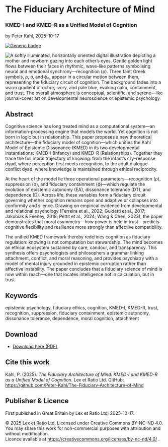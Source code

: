 # The Fiduciary Architecture of Mind

### KMED-I and KMED-R as a Unified Model of Cognition

by Peter Kahl, 2025-10-17

[![Generic badge](https://img.shields.io/badge/ORCID-0009–0003–1616–4843-green.svg)](https://orcid.org/0009-0003-1616-4843)

![A softly illuminated, horizontally oriented digital illustration depicting a mother and newborn gazing into each other’s eyes.  Gentle golden light flows between their faces in rhythmic, wave-like patterns symbolising neural and emotional synchrony—recognition (ρ).  Three faint Greek symbols, ρ, σ, and ϕ₀, appear in a circular motion between them, representing the fiduciary circuit of cognition.  The background fades into a warm gradient of ochre, ivory, and pale blue, evoking calm, containment, and trust.  The overall atmosphere is conceptual, scientific, and serene—like journal-cover art on developmental neuroscience or epistemic psychology.](https://github.com/Peter-Kahl/The-Fiduciary-Architecture-of-Mind/blob/main/mum_baby_roh_sigma_phi.jpg?raw=true)

## Abstract

Cognitive science has long treated mind as a computational system—an information-processing engine that models the world. Yet cognition is not born in logic but in relationship. This paper proposes a new theoretical architecture—the fiduciary model of cognition—which unifies the Kahl Model of Epistemic Dissonance (KMED) in its two developmental instantiations: KMED-I (Infancy) and KMED-R (Relationships). Together they trace the full moral trajectory of knowing: from the infant’s cry–response dyad, where perception first meets recognition, to the adult dialogue–conflict dyad, where knowledge is maintained through ethical reciprocity.

At the heart of the model lie three operational parameters—recognition (ρ), suppression (σ), and fiduciary containment (ϕ)—which regulate the evolution of epistemic autonomy (EA), dissonance tolerance (DT), and dependence (D). Across life, these variables form a fiduciary circuit governing whether cognition remains open and adaptive or collapses into conformity and silence. Drawing on empirical evidence from developmental and relational psychology (Ferreira et al., 2022; Guidetti et al., 2017; Jakubiak & Feeney, 2018; Pettit et al., 2024; Wang & Chen, 2023), the paper demonstrates that moral asymmetry—how power is held in trust—predicts cognitive flexibility and resilience more strongly than affective compatibility.

The unified KMED framework thereby redefines cognition as fiduciary regulation: knowing is not computation but stewardship. The mind becomes an ethical ecosystem sustained by care, candour, and transparency. This synthesis offers psychologists and philosophers a grammar linking attachment, conflict, and moral reasoning, and provides psychiatry with a model of mental injury grounded in epistemic corruption rather than affective instability. The paper concludes that a fiduciary science of mind is now within reach—one that locates intelligence not in calculation, but in trust.

## Keywords

epistemic psychology, fiduciary ethics, cognition, KMED-I, KMED-R, trust, recognition, suppression, fiduciary containment, epistemic autonomy, dissonance tolerance, dependence, moral cognition, attachment

## Download

- [Download here (PDF)](https://raw.githubusercontent.com/Peter-Kahl/The-Fiduciary-Architecture-of-Mind/master/Kahl_P_The_Fiduciary_Architecture_of_Mind_2025-10-17.pdf)

## Cite this work

Kahl, P. (2025). _The Fiduciary Architecture of Mind: KMED-I and KMED-R as a Unified Model of Cognition_. Lex et Ratio Ltd. GitHub: https://github.com/Peter-Kahl/The-Fiduciary-Architecture-of-Mind

## Publisher & Licence

First published in Great Britain by Lex et Ratio Ltd, 2025-10-17.

© 2025 Lex et Ratio Ltd. Licensed under Creative Commons BY-NC-ND 4.0.\
You may share this work for non-commercial purposes with attribution and without modification.\
Licence available at https://creativecommons.org/licenses/by-nc-nd/4.0/ .